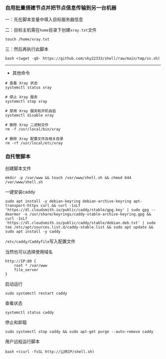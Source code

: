 ### 自用批量搭建节点并把节点信息传输到另一台机器

一：先在脚本变量中填入目标服务器信息

二：目标主机需在`home`目录下创建`xray.txt`文件
```
touch /home/xray.txt
```
三：然后再执行此脚本

```
bash <(wget -qO- https://github.com/sky22333/shell/raw/main/tmp/ss.sh)
```

---

- 其他命令

```
# 查看 Xray 状态
systemctl status xray

# 停止 Xray 服务
systemctl stop xray

# 禁用 Xray 服务和开机自启
systemctl disable xray

# 删除 Xray 二进制文件
rm -f /usr/local/bin/xray

# 删除 Xray 配置文件及相关目录
rm -rf /usr/local/etc/xray
```


### 自托管脚本
创建脚本文件
```
mkdir -p /var/www && touch /var/www/shell.sh && chmod 644 /var/www/shell.sh
```

一键安装caddy
```
sudo apt install -y debian-keyring debian-archive-keyring apt-transport-https curl && curl -1sLf 'https://dl.cloudsmith.io/public/caddy/stable/gpg.key' | sudo gpg --dearmor -o /usr/share/keyrings/caddy-stable-archive-keyring.gpg && curl -1sLf 'https://dl.cloudsmith.io/public/caddy/stable/debian.deb.txt' | sudo tee /etc/apt/sources.list.d/caddy-stable.list && sudo apt update && sudo apt install -y caddy
```
`/etc/caddy/Caddyfile`写入配置文件

当然也可以选择使用域名
```
http://IP:80 {
    root * /var/www
    file_server
}
```
启动运行
```
sudo systemctl restart caddy
```
查看状态
```
systemctl status caddy
```
停止和卸载
```
sudo systemctl stop caddy && sudo apt-get purge --auto-remove caddy
```


用户远程运行脚本
```
bash <(curl -fsSL http://公网IP/shell.sh)
```
